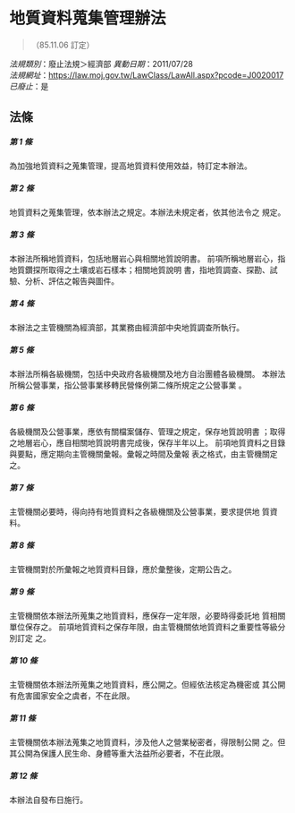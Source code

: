 # 地質資料蒐集管理辦法
> （85.11.06 訂定）

*法規類別*：廢止法規＞經濟部
*異動日期*：2011/07/28  
*法規網址*：https://law.moj.gov.tw/LawClass/LawAll.aspx?pcode=J0020017
*已廢止*：是


## 法條
##### 第 1 條
為加強地質資料之蒐集管理，提高地質資料使用效益，特訂定本辦法。

##### 第 2 條
地質資料之蒐集管理，依本辦法之規定。本辦法未規定者，依其他法令之
規定。

##### 第 3 條
本辦法所稱地質資料，包括地層岩心與相關地質說明書。
前項所稱地層岩心，指地質鑽探所取得之土壤或岩石樣本；相關地質說明
書，指地質調查、探勘、試驗、分析、評估之報告與圖件。

##### 第 4 條
本辦法之主管機關為經濟部，其業務由經濟部中央地質調查所執行。

##### 第 5 條
本辦法所稱各級機關，包括中央政府各級機關及地方自治團體各級機關。
本辦法所稱公營事業，指公營事業移轉民營條例第二條所規定之公營事業
。

##### 第 6 條
各級機關及公營事業，應依有關檔案儲存、管理之規定，保存地質說明書
；取得之地層岩心，應自相關地質說明書完成後，保存半年以上。
前項地質資料之目錄與要點，應定期向主管機關彙報。彙報之時間及彙報
表之格式，由主管機關定之。

##### 第 7 條
主管機關必要時，得向持有地質資料之各級機關及公營事業，要求提供地
質資料。

##### 第 8 條
主管機關對於所彙報之地質資料目錄，應於彙整後，定期公告之。

##### 第 9 條
主管機關依本辦法所蒐集之地質資料，應保存一定年限，必要時得委託地
質相關單位保存之。
前項地質資料之保存年限，由主管機關依地質資料之重要性等級分別訂定
之。

##### 第 10 條
主管機關依本辦法所蒐集之地質資料，應公開之。但經依法核定為機密或
其公開有危害國家安全之虞者，不在此限。

##### 第 11 條
主管機關依本辦法蒐集之地質資料，涉及他人之營業秘密者，得限制公開
之。但其公開為保護人民生命、身體等重大法益所必要者，不在此限。

##### 第 12 條
本辦法自發布日施行。


